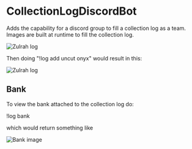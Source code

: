 # CollectionLogDiscordBot

Adds the capability for a discord group to fill a collection log as a team. Images are built at runtime to fill the collection log.

![Zulrah log](https://cdn.discordapp.com/attachments/780844572989194270/781811430948339732/colImage.png)

Then doing "!log add uncut onyx" would result in this:

![Zulrah log](https://cdn.discordapp.com/attachments/780844572989194270/781811893958344744/colImage.png)

## Bank

To view the bank attached to the collection log do:

!log bank

which would return something like

![Bank image](https://cdn.discordapp.com/attachments/780844572989194270/781812173990526986/bank.png)
